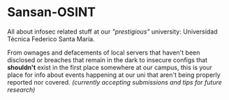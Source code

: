 # Sansan-OSINT
All about infosec related stuff at our _"prestigious"_ university: Universidad Técnica Federico Santa María.

From ownages and defacements of local servers that haven't been disclosed or breaches that remain in the dark to insecure configs that **shouldn't** exist in the first place somewhere at our campus, 
this is your place for info about events happening at our uni that aren't being properly reported nor covered. _(currently accepting submissions and tips for future research)_
